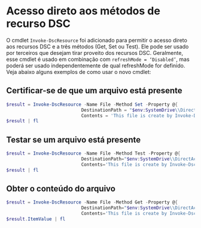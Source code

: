 # Acesso direto aos métodos de recurso DSC


O cmdlet `Invoke-DscResource` foi adicionado para permitir o acesso direto aos recursos DSC e a três métodos (Get, Set ou Test). Ele pode ser usado por terceiros que desejam tirar proveito dos recursos DSC. Geralmente, esse cmdlet é usado em combinação com `refreshMode = ‘Disabled’`, mas poderá ser usado independentemente de qual refreshMode for definido. Veja abaixo alguns exemplos de como usar o novo cmdlet:

## Certificar-se de que um arquivo está presente

```powershell
$result = Invoke-DscResource -Name File -Method Set -Property @{
                            DestinationPath = "$env:SystemDrive\\DirectAccess.txt";
                            Contents = 'This file is create by Invoke-DscResource'} -Verbose
$result | fl
```

## Testar se um arquivo está presente

```powershell
$result = Invoke-DscResource -Name File -Method Test -Property @{
                            DestinationPath="$env:SystemDrive\\DirectAccess.txt";
                            Contents='This file is create by Invoke-DscResource'} -Verbose
$result | fl
```

## Obter o conteúdo do arquivo

```powershell
$result = Invoke-DscResource -Name File -Method Get -Property @{
                            DestinationPath="$env:SystemDrive\\DirectAccess.txt";
                            Contents='This file is create by Invoke-DscResource'} -Verbose
$result.ItemValue | fl
```
<!--HONumber=Mar16_HO2-->
